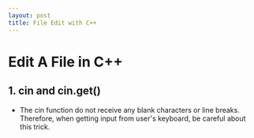 ```yaml
---
layout: post
title: File Edit with C++
---
```

# Edit A File in C++
## 1. cin and cin.get()
* The cin function do not receive any blank characters or line breaks. Therefore, when getting input
  from user's keyboard, be careful about this trick.
